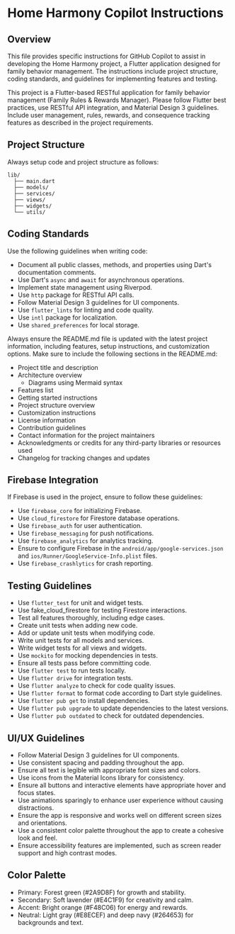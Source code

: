 <!-- Use this file to provide workspace-specific custom instructions to Copilot. For more details, visit https://code.visualstudio.com/docs/copilot/copilot-customization#_use-a-githubcopilotinstructionsmd-file -->

# Home Harmony Copilot Instructions

## Overview

This file provides specific instructions for GitHub Copilot to assist in developing the Home Harmony project, a Flutter application designed for family behavior management. The instructions include project structure, coding standards, and guidelines for implementing features and testing.

This project is a Flutter-based RESTful application for family behavior management (Family Rules & Rewards Manager). Please follow Flutter best practices, use RESTful API integration, and Material Design 3 guidelines. Include user management, rules, rewards, and consequence tracking features as described in the project requirements.

## Project Structure

Always setup code and project structure as follows:

```plaintext
lib/
  ├── main.dart
  ├── models/
  ├── services/
  ├── views/
  ├── widgets/
  └── utils/
```

## Coding Standards

Use the following guidelines when writing code:

- Document all public classes, methods, and properties using Dart's documentation comments.
- Use Dart's `async` and `await` for asynchronous operations.
- Implement state management using Riverpod.
- Use `http` package for RESTful API calls.
- Follow Material Design 3 guidelines for UI components.
- Use `flutter_lints` for linting and code quality.
- Use `intl` package for localization.
- Use `shared_preferences` for local storage.

Always ensure the README.md file is updated with the latest project information, including features, setup instructions, and customization options.
Make sure to include the following sections in the README.md:

- Project title and description
- Architecture overview
  - Diagrams using Mermaid syntax
- Features list
- Getting started instructions
- Project structure overview
- Customization instructions
- License information
- Contribution guidelines
- Contact information for the project maintainers
- Acknowledgments or credits for any third-party libraries or resources used
- Changelog for tracking changes and updates

## Firebase Integration

If Firebase is used in the project, ensure to follow these guidelines:

- Use `firebase_core` for initializing Firebase.
- Use `cloud_firestore` for Firestore database operations.
- Use `firebase_auth` for user authentication.
- Use `firebase_messaging` for push notifications.
- Use `firebase_analytics` for analytics tracking.
- Ensure to configure Firebase in the `android/app/google-services.json` and `ios/Runner/GoogleService-Info.plist` files.
- Use `firebase_crashlytics` for crash reporting.

## Testing Guidelines

- Use `flutter_test` for unit and widget tests.
- Use fake_cloud_firestore for testing Firestore interactions.
- Test all features thoroughly, including edge cases.
- Create unit tests when adding new code.
- Add or update unit tests when modifying code.
- Write unit tests for all models and services.
- Write widget tests for all views and widgets.
- Use `mockito` for mocking dependencies in tests.
- Ensure all tests pass before committing code.
- Use `flutter test` to run tests locally.
- Use `flutter drive` for integration tests.
- Use `flutter analyze` to check for code quality issues.
- Use `flutter format` to format code according to Dart style guidelines.
- Use `flutter pub get` to install dependencies.
- Use `flutter pub upgrade` to update dependencies to the latest versions.
- Use `flutter pub outdated` to check for outdated dependencies.

## UI/UX Guidelines

- Follow Material Design 3 guidelines for UI components.
- Use consistent spacing and padding throughout the app.
- Ensure all text is legible with appropriate font sizes and colors.
- Use icons from the Material Icons library for consistency.
- Ensure all buttons and interactive elements have appropriate hover and focus states.
- Use animations sparingly to enhance user experience without causing distractions.
- Ensure the app is responsive and works well on different screen sizes and orientations.
- Use a consistent color palette throughout the app to create a cohesive look and feel.
- Ensure accessibility features are implemented, such as screen reader support and high contrast modes.

## Color Palette

- Primary: Forest green (#2A9D8F) for growth and stability.
- Secondary: Soft lavender (#E4C1F9) for creativity and calm.
- Accent: Bright orange (#F48C06) for energy and rewards.
- Neutral: Light gray (#E8ECEF) and deep navy (#264653) for backgrounds and text.
